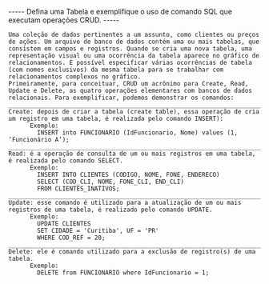   ----- Defina uma Tabela e exemplifique o uso de comando SQL que executam operações CRUD. -----  

    Uma coleção de dados pertinentes a um assunto, como clientes ou preços de ações. Um arquivo de banco de dados contém uma ou mais tabelas, que consistem em campos e registros. Quando se cria uma nova tabela, uma representação visual ou uma ocorrência da tabela aparece no gráfico de relacionamentos. É possível especificar várias ocorrências de tabela (com nomes exclusivos) da mesma tabela para se trabalhar com relacionamentos complexos no gráfico.
    Primeiramente, para conceituar, CRUD um acrônimo para Create, Read, Update e Delete, as quatro operações elementares com bancos de dados relacionais. Para exemplificar, podemos demonstrar os comandos:
    ___________________________________________________________________________________________________________________________________
    Create: depois de criar a tabela (create table), essa operação de cria um registro em uma tabela, é realizada pelo comando INSERT):
          Exemplo:
            INSERT into FUNCIONARIO (IdFuncionario, Nome) values (1, ‘Funcionário A’);
    ___________________________________________________________________________________________________________________________________
    Read: é a operação de consulta de um ou mais registros em uma tabela, é realizada pelo comando SELECT.
          Exemplo:
            INSERT INTO CLIENTES (CODIGO, NOME, FONE, ENDERECO)
            SELECT (COD_CLI, NOME, FONE_CLI, END_CLI)
            FROM CLIENTES_INATIVOS;
    ___________________________________________________________________________________________________________________________________
    Update: esse comando é utilizado para a atualização de um ou mais registros de uma tabela, é realizado pelo comando UPDATE. 
          Exemplo:
            UPDATE CLIENTES
            SET CIDADE = 'Curitiba', UF = 'PR'
            WHERE COD_REF = 20;
    ___________________________________________________________________________________________________________________________________
    Delete: ele é comando utilizado para a exclusão de registro(s) de uma tabela. 
          Exemplo:
            DELETE from FUNCIONARIO where IdFuncionario = 1;
